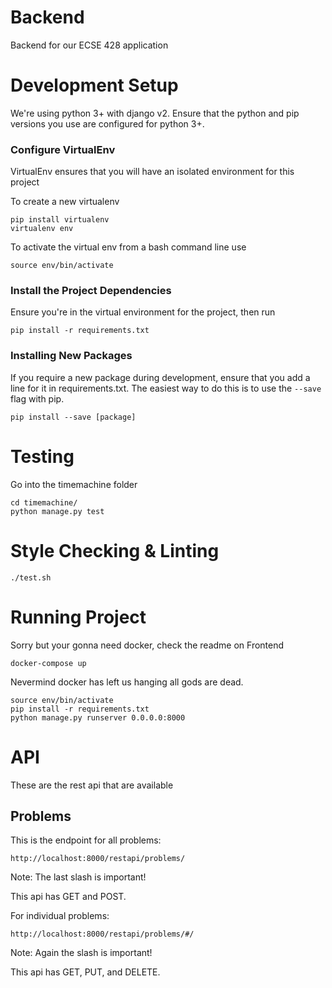 # Backend
Backend for our ECSE 428 application

# Development Setup
We're using python 3+ with django v2. 
Ensure that the python and pip versions you use are configured 
for python 3+.

### Configure VirtualEnv
VirtualEnv ensures that you will have an isolated environment for this project

To create a new virtualenv
```
pip install virtualenv
virtualenv env
```

To activate the virtual env from a bash command line use
```
source env/bin/activate
```

### Install the Project Dependencies

Ensure you're in the virtual environment for the project, then run
```
pip install -r requirements.txt
```

### Installing New Packages

If you require a new package during development, ensure that you add a line for it in requirements.txt.
The easiest way to do this is to use the `--save` flag with pip.
```
pip install --save [package]
```

# Testing

Go into the timemachine folder

```
cd timemachine/
python manage.py test
```

# Style Checking & Linting

```
./test.sh
```
# Running Project
Sorry but your gonna need docker, check the readme on Frontend

```
docker-compose up
```

Nevermind docker has left us hanging all gods are dead. 

```
source env/bin/activate
pip install -r requirements.txt
python manage.py runserver 0.0.0.0:8000
```

# API
These are the rest api that are available

## Problems
This is the endpoint for all problems:

```
http://localhost:8000/restapi/problems/
```

Note: The last slash is important!

This api has GET and POST.


For individual problems:

```
http://localhost:8000/restapi/problems/#/
```

Note: Again the slash is important!

This api has GET, PUT, and DELETE.
